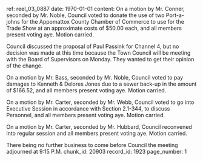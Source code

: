 ref: reel_03_0887
date: 1970-01-01
content: On a motion by Mr. Conner, seconded by Mr. Noble, Council voted to donate the use of two Port-a-johns for the Appomattox County Chamber of Commerce to use for the Trade Show at an approximate costs of $50.00 each, and all members present voting aye. Motion carried.

Council discussed the proposal of Paul Passink for Channel 4, but no decision was made at this time because the Town Council will be meeting with the Board of Supervisors on Monday. They wanted to get their opinion of the change.

On a motion by Mr. Bass, seconded by Mr. Noble, Council voted to pay damages to Kenneth & Delores Jones due to a sewer back-up in the amount of $166.52, and all members present voting aye. Motion carried.

On a motion by Mr. Carter, seconded by Mr. Webb, Council voted to go into Executive Session in accordance with Section 2.1-344, to discuss Personnel, and all members present voting aye. Motion carried.

On a motion by Mr. Carter, seconded by Mr. Hubbard, Council reconvened into regular session and all members present voting aye. Motion carried.

There being no further business to come before Council the meeting adjourned at 9:15 P.M.
chunk_id: 20903
record_id: 1923
page_number: 1

